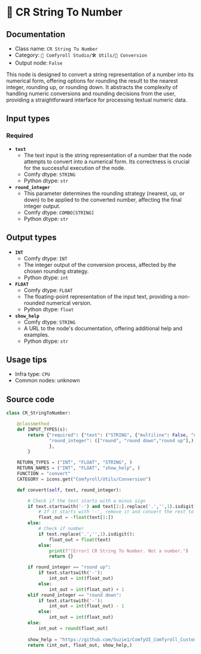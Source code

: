 # 🔧 CR String To Number
## Documentation
- Class name: `CR String To Number`
- Category: `🧩 Comfyroll Studio/🛠️ Utils/🔧 Conversion`
- Output node: `False`

This node is designed to convert a string representation of a number into its numerical form, offering options for rounding the result to the nearest integer, rounding up, or rounding down. It abstracts the complexity of handling numeric conversions and rounding decisions from the user, providing a straightforward interface for processing textual numeric data.
## Input types
### Required
- **`text`**
    - The text input is the string representation of a number that the node attempts to convert into a numerical form. Its correctness is crucial for the successful execution of the node.
    - Comfy dtype: `STRING`
    - Python dtype: `str`
- **`round_integer`**
    - This parameter determines the rounding strategy (nearest, up, or down) to be applied to the converted number, affecting the final integer output.
    - Comfy dtype: `COMBO[STRING]`
    - Python dtype: `str`
## Output types
- **`INT`**
    - Comfy dtype: `INT`
    - The integer output of the conversion process, affected by the chosen rounding strategy.
    - Python dtype: `int`
- **`FLOAT`**
    - Comfy dtype: `FLOAT`
    - The floating-point representation of the input text, providing a non-rounded numerical version.
    - Python dtype: `float`
- **`show_help`**
    - Comfy dtype: `STRING`
    - A URL to the node's documentation, offering additional help and examples.
    - Python dtype: `str`
## Usage tips
- Infra type: `CPU`
- Common nodes: unknown


## Source code
```python
class CR_StringToNumber: 

    @classmethod
    def INPUT_TYPES(s):
        return {"required": {"text": ("STRING", {"multiline": False, "default": "text", "forceInput": True}),
                "round_integer": (["round", "round down","round up"],),
                },
        }

    RETURN_TYPES = ("INT", "FLOAT", "STRING", )
    RETURN_NAMES = ("INT", "FLOAT", "show_help", )
    FUNCTION = "convert"
    CATEGORY = icons.get("Comfyroll/Utils/Conversion")

    def convert(self, text, round_integer):

        # Check if the text starts with a minus sign
        if text.startswith('-') and text[1:].replace('.','',1).isdigit():
            # If it starts with '-', remove it and convert the rest to int and float
            float_out = -float(text[1:])
        else:
            # Check if number
            if text.replace('.','',1).isdigit():
                float_out = float(text)
            else:
                print(f"[Error] CR String To Number. Not a number.")
                return {}

        if round_integer == "round up":
            if text.startswith('-'):
                int_out = int(float_out)
            else:
                int_out = int(float_out) + 1
        elif round_integer == "round down": 
            if text.startswith('-'):
                int_out = int(float_out) - 1
            else:
                int_out = int(float_out)
        else:
            int_out = round(float_out)
        
        show_help = "https://github.com/Suzie1/ComfyUI_Comfyroll_CustomNodes/wiki/Conversion-Nodes#cr-string-to-number"
        return (int_out, float_out, show_help,)

```

